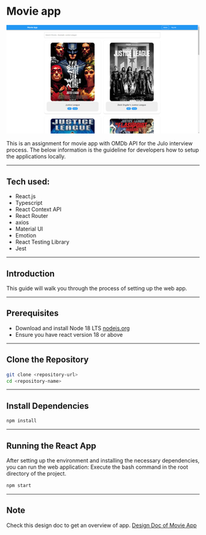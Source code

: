 # Movie app

![home_page](screenshots/ss.png)



This is an assignment for movie app with OMDb API for the Julo interview process.
The below information is the guideline for developers how to setup the applications locally.

---

## Tech used:

- React.js
- Typescript
- React Context API
- React Router
- axios
- Material UI
- Emotion
- React Testing Library
- Jest

---
## Introduction

This guide will walk you through the process of setting up the web app.

---

## Prerequisites

- Download and install Node 18 LTS [nodejs.org](https://nodejs.org/en)
- Ensure you have react version 18 or above

---

## Clone the Repository

```bash
git clone <repository-url>
cd <repository-name>
```

---

## Install Dependencies

```bash
npm install
```

---

## Running the React App

After setting up the environment and installing the necessary dependencies, you can run the web application:
Execute the bash command in the root directory of the project.


```bash
npm start
```

---

## Note
Check this design doc to get an overview of app.
[Design Doc of Movie App](https://drive.google.com/file/d/1ifJqPWgighAuiNvY30thyegoW4D-6V_R/view?usp=share_link)